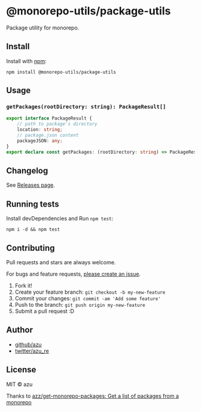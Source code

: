 # @monorepo-utils/package-utils

Package utility for monorepo.

## Install

Install with [npm](https://www.npmjs.com/):

    npm install @monorepo-utils/package-utils

## Usage

### `getPackages(rootDirectory: string): PackageResult[]`

```ts
export interface PackageResult {
    // path to package's directory
    location: string;
    // package.json content
    packageJSON: any;
}
export declare const getPackages: (rootDirectory: string) => PackageResult[];
```

## Changelog

See [Releases page](https://github.com/azu/monorepo-utils/releases).

## Running tests

Install devDependencies and Run `npm test`:

    npm i -d && npm test

## Contributing

Pull requests and stars are always welcome.

For bugs and feature requests, [please create an issue](https://github.com/azu/monorepo-utils/issues).

1. Fork it!
2. Create your feature branch: `git checkout -b my-new-feature`
3. Commit your changes: `git commit -am 'Add some feature'`
4. Push to the branch: `git push origin my-new-feature`
5. Submit a pull request :D

## Author

- [github/azu](https://github.com/azu)
- [twitter/azu_re](https://twitter.com/azu_re)

## License

MIT © azu

Thanks to [azz/get-monorepo-packages: Get a list of packages from a monorepo](https://github.com/azz/get-monorepo-packages)